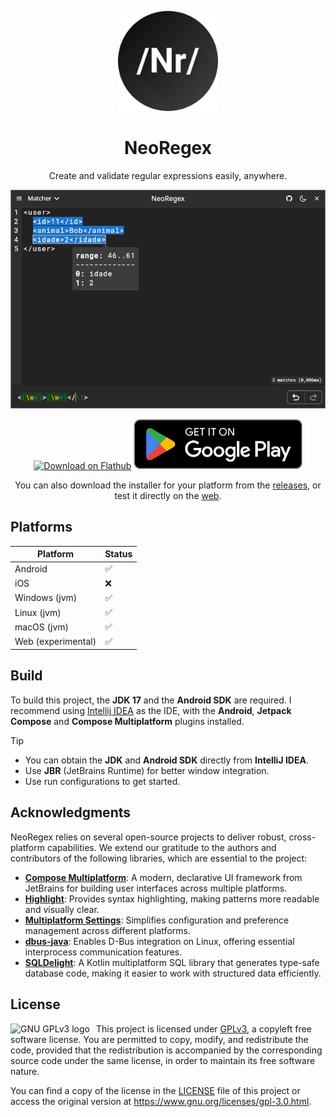 <p align="center">
  <img src="application/assets/ic_launcher.png" alt="NeoRegex logo" height="160" width="160" />
</p>

<h1 align="center">NeoRegex</h1>

<p align="center">
Create and validate regular expressions easily, anywhere.
</p>

<p align="center">
    <img src="images/desktop/linux_matcher_dark.png" alt="NeoRegex desktop app"/>
</p>

<p align="center">
    <a href="https://flathub.org/apps/com.neoutils.NeoRegex"><img height="80px" alt="Download on Flathub" src="https://flathub.org/assets/badges/flathub-badge-en.svg"/></a>
    <a href="https://play.google.com/store/apps/details?id=com.neo.regex"><img height="80px" alt="Get it on Google Play" src="images/playstore_badge.webp"/></a>
</p>

<p align="center">
    You can also download the installer for your platform from the <a href="https://github.com/NeoUtils/NeoRegex/releases">releases</a>, or test it directly on the <a href="https://neoregex.neoutils.com/">web</a>.
</p>

## Platforms

| Platform           | Status |
|--------------------|--------|
| Android            | ✅      |
| iOS                | ❌      |
| Windows (jvm)      | ✅      |
| Linux (jvm)        | ✅      |
| macOS (jvm)        | ✅      |
| Web (experimental) | ✅      |

## Build

To build this project, the **JDK 17** and the **Android SDK** are required.
I recommend using [Intellij IDEA](https://www.jetbrains.com/idea/download) as the IDE, with the **Android**, **Jetpack Compose** and **Compose Multiplatform** plugins installed.

> [!TIP]
> - You can obtain the **JDK** and **Android SDK** directly from **IntelliJ IDEA**.
> - Use **JBR** (JetBrains Runtime) for better window integration.
> - Use run configurations to get started.

## Acknowledgments

NeoRegex relies on several open-source projects to deliver robust, cross-platform capabilities. We extend our gratitude to the authors and contributors of the following libraries, which are essential to the project:

- [**Compose Multiplatform**](https://github.com/JetBrains/compose-multiplatform): A modern, declarative UI framework from JetBrains for building user interfaces across multiple platforms.
- [**Highlight**](https://github.com/NeoUtils/Highlight): Provides syntax highlighting, making patterns more readable and visually clear.
- [**Multiplatform Settings**](https://github.com/russhwolf/multiplatform-settings): Simplifies configuration and preference management across different platforms.
- [**dbus-java**](https://github.com/hypfvieh/dbus-java): Enables D-Bus integration on Linux, offering essential interprocess communication features.
- [**SQLDelight**](https://github.com/sqldelight/sqldelight): A Kotlin multiplatform SQL library that generates type-safe database code, making it easier to work with structured data efficiently.

## License

<a href="https://www.gnu.org/licenses/gpl-3.0.html">
  <img src="https://www.gnu.org/graphics/gplv3-127x51.png" alt="GNU GPLv3 logo" align="left" style="margin-right: 10px;">
</a>

This project is licensed under [GPLv3](https://www.gnu.org/licenses/gpl-3.0.html), a copyleft free software license. You
are permitted to copy, modify, and
redistribute the code, provided that the redistribution is accompanied by the corresponding source code under the same
license, in order to maintain its free software nature.

You can find a copy of the license in the [LICENSE](/LICENSE)
file of this project or access the original version at https://www.gnu.org/licenses/gpl-3.0.html.

